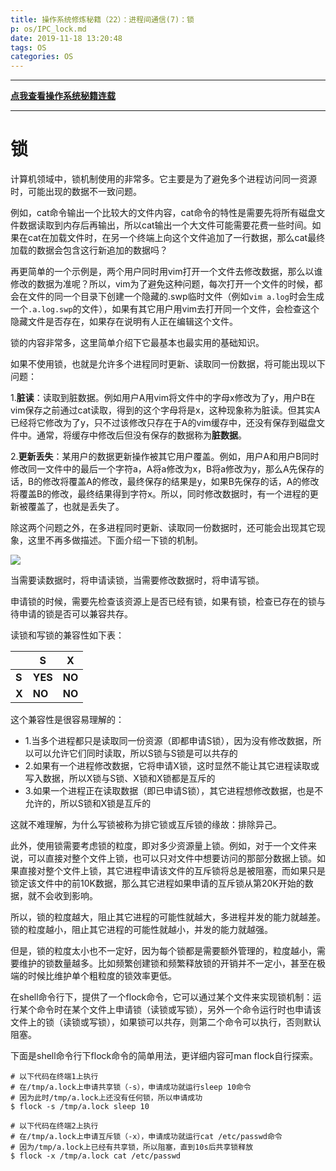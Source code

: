 ```yaml
---
title: 操作系统修炼秘籍（22）：进程间通信(7)：锁
p: os/IPC_lock.md
date: 2019-11-18 13:20:48
tags: OS
categories: OS
---
```



-----------

**[点我查看操作系统秘籍连载](https://www.junmajinlong.com/os/index/)**

-----------

# 锁

计算机领域中，锁机制使用的非常多。它主要是为了避免多个进程访问同一资源时，可能出现的数据不一致问题。

例如，cat命令输出一个比较大的文件内容，cat命令的特性是需要先将所有磁盘文件数据读取到内存后再输出，所以cat输出一个大文件可能需要花费一些时间。如果在cat在加载文件时，在另一个终端上向这个文件追加了一行数据，那么cat最终加载的数据会包含这行新追加的数据吗？

再更简单的一个示例是，两个用户同时用vim打开一个文件去修改数据，那么以谁修改的数据为准呢？所以，vim为了避免这种问题，每次打开一个文件的时候，都会在文件的同一个目录下创建一个隐藏的.swp临时文件（例如`vim a.log`时会生成一个`.a.log.swp`的文件），如果有其它用户用vim去打开同一个文件，会检查这个隐藏文件是否存在，如果存在说明有人正在编辑这个文件。

锁的内容非常多，这里简单介绍下它最基本也最实用的基础知识。

如果不使用锁，也就是允许多个进程同时更新、读取同一份数据，将可能出现以下问题：

1.**脏读**：读取到脏数据。例如用户A用vim将文件中的字母x修改为了y，用户B在vim保存之前通过cat读取，得到的这个字母将是x，这种现象称为脏读。但其实A已经将它修改为了y，只不过该修改只存在于A的vim缓存中，还没有保存到磁盘文件中。通常，将缓存中修改后但没有保存的数据称为**脏数据**。

2.**更新丢失**：某用户的数据更新操作被其它用户覆盖。例如，用户A和用户B同时修改同一文件中的最后一个字符a，A将a修改为x，B将a修改为y，那么A先保存的话，B的修改将覆盖A的修改，最终保存的结果是y，如果B先保存的话，A的修改将覆盖B的修改，最终结果得到字符x。所以，同时修改数据时，有一个进程的更新被覆盖了，也就是丢失了。

除这两个问题之外，在多进程同时更新、读取同一份数据时，还可能会出现其它现象，这里不再多做描述。下面介绍一下锁的机制。

![](/img/os/733013-20191118132207692-1254528191.jpg)


当需要读数据时，将申请读锁，当需要修改数据时，将申请写锁。

申请锁的时候，需要先检查该资源上是否已经有锁，如果有锁，检查已存在的锁与待申请的锁是否可以兼容共存。

读锁和写锁的兼容性如下表：

|       | **S**   | **X**  |
| ----- | ------- | ------ |
| **S** | **YES** | **NO** |
| **X** | **NO**  | **NO** |

这个兼容性是很容易理解的：  
- 1.当多个进程都只是读取同一份资源（即都申请S锁），因为没有修改数据，所以可以允许它们同时读取，所以S锁与S锁是可以共存的  
- 2.如果有一个进程修改数据，它将申请X锁，这时显然不能让其它进程读取或写入数据，所以X锁与S锁、X锁和X锁都是互斥的  
- 3.如果一个进程正在读取数据（即已申请S锁），其它进程想修改数据，也是不允许的，所以S锁和X锁是互斥的  

这就不难理解，为什么写锁被称为排它锁或互斥锁的缘故：排除异己。

此外，使用锁需要考虑锁的粒度，即对多少资源量上锁。例如，对于一个文件来说，可以直接对整个文件上锁，也可以只对文件中想要访问的那部分数据上锁。如果直接对整个文件上锁，其它进程申请该文件的互斥锁将总是被阻塞，而如果只是锁定该文件中的前10K数据，那么其它进程如果申请的互斥锁从第20K开始的数据，就不会收到影响。

所以，锁的粒度越大，阻止其它进程的可能性就越大，多进程并发的能力就越差。锁的粒度越小，阻止其它进程的可能性就越小，并发的能力就越强。

但是，锁的粒度太小也不一定好，因为每个锁都是需要额外管理的，粒度越小，需要维护的锁数量越多。比如频繁创建锁和频繁释放锁的开销并不一定小，甚至在极端的时候比维护单个粗粒度的锁效率更低。

在shell命令行下，提供了一个flock命令，它可以通过某个文件来实现锁机制：运行某个命令时在某个文件上申请锁（读锁或写锁），另外一个命令运行时也申请该文件上的锁（读锁或写锁），如果锁可以共存，则第二个命令可以执行，否则默认阻塞。

下面是shell命令行下flock命令的简单用法，更详细内容可man flock自行探索。

```shell
# 以下代码在终端1上执行
# 在/tmp/a.lock上申请共享锁（-s），申请成功就运行sleep 10命令
# 因为此时/tmp/a.lock上还没有任何锁，所以申请成功
$ flock -s /tmp/a.lock sleep 10

# 以下代码在终端2上执行
# 在/tmp/a.lock上申请互斥锁（-x），申请成功就运行cat /etc/passwd命令
# 因为/tmp/a.lock上已经有共享锁，所以阻塞，直到10s后共享锁释放
$ flock -x /tmp/a.lock cat /etc/passwd
```